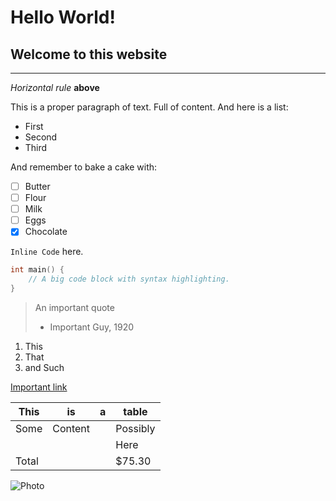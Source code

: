 # Hello World!
## Welcome to this website

---
*Horizontal rule* **above** 

This is a proper paragraph of text.
Full of content. And here is a list:

- First
- Second
- Third

And remember to bake a cake with:


* [ ] Butter
* [ ] Flour
* [ ] Milk
* [ ] Eggs
* [x] Chocolate

`Inline Code` here.

```c
int main() {
    // A big code block with syntax highlighting.
}

```

> An important quote
> - Important Guy, 1920

1. This
2. That
3. and Such

[Important link](https://udxs.me/cse15l-lab-reports/more_info)


| This  | is      | a   | table    |
| ----- | ------- | --- | -------- |
| Some  | Content |     | Possibly |
|       |         |     | Here     |
| Total |         |     | $75.30   |


![Photo](https://scx2.b-cdn.net/gfx/news/2020/redpandasmay.jpg)	